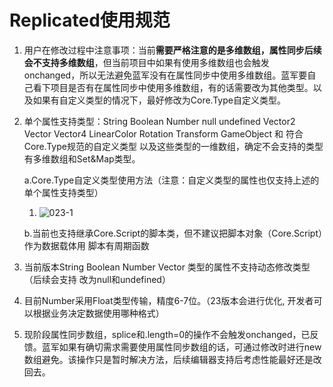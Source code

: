# Replicated使用规范

1. 用户在修改过程中注意事项：当前**需要严格注意的是多维数组，属性同步后续会不支持多维数组**，但当前项目中如果有使用多维数组也会触发onchanged，所以无法避免蓝军没有在属性同步中使用多维数组。蓝军要自己看下项目是否有在属性同步中使用多维数组，有的话需要改为其他类型。以及如果有自定义类型的情况下，最好修改为Core.Type自定义类型。

2. 单个属性支持类型：String Boolean Number null undefined Vector2 Vector Vector4 LinearColor Rotation Transform GameObject 和 符合Core.Type规范的自定义类型 以及这些类型的一维数组，确定不会支持的类型有多维数组和Set&Map类型。

   a.Core.Type自定义类型使用方法（注意：自定义类型的属性也仅支持上述的单个属性支持类型）

   1. ![023-1](https://arkimg.ark.online/023-1.PNG)

   b.当前也支持继承Core.Script的脚本类，但不建议把脚本对象（Core.Script）作为数据载体用 脚本有周期函数

3. 当前版本String Boolean Number Vector 类型的属性不支持动态修改类型（后续会支持 改为null和undefined）

4. 目前Number采用Float类型传输，精度6-7位。（23版本会进行优化, 开发者可以根据业务决定数据使用哪种格式）

5. 现阶段属性同步数组，splice和.length=0的操作不会触发onchanged，已反馈。蓝军如果有确切需求需要使用属性同步数组的话，可通过修改时进行new数组避免。该操作只是暂时解决方法，后续编辑器支持后考虑性能最好还是改回去。